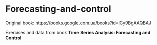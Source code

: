 # Forecasting-and-control
Original book: https://books.google.com.ua/books?id=lCy9BgAAQBAJ

Exercises and data from book **Time Series Analysis: Forecasting and Control**
